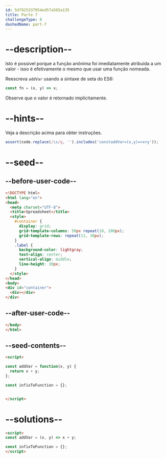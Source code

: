 ```yaml
---
id: 5d7925337954ed57a565a135
title: Parte 7
challengeType: 0
dashedName: part-7
---
```


# --description--

Isto é possivel porque a função anônima foi imediatamente atribuída a um valor - isso é efetivamente o mesmo que usar uma função nomeada.

Reescreva `addVar` usando a sintaxe de seta do ES6:

```js
const fn = (x, y) => x;
```

Observe que o valor é retornado implicitamente.

# --hints--

Veja a descrição acima para obter instruções.

```js
assert(code.replace(/\s/g, '').includes('constaddVar=(x,y)=>x+y'));
```

# --seed--

## --before-user-code--

```html
<!DOCTYPE html>
<html lang="en">
<head>
  <meta charset="UTF-8">
  <title>Spreadsheet</title>
  <style>
    #container {
      display: grid;
      grid-template-columns: 50px repeat(10, 200px);
      grid-template-rows: repeat(11, 30px);
    }
    .label {
      background-color: lightgray;
      text-align: center;
      vertical-align: middle;
      line-height: 30px;
    }
  </style>
</head>
<body>
<div id="container">
  <div></div>
</div>
```

## --after-user-code--

```html
</body>
</html>
```

## --seed-contents--

```html
<script>

const addVar = function(x, y) {
  return x + y;
};

const infixToFunction = {};


</script>
```

# --solutions--

```html
<script>
const addVar = (x, y) => x + y;

const infixToFunction = {};
</script>
```
